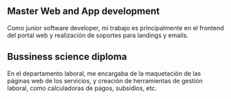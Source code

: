 ## Master Web and App development

Como junior software developer, mi trabajo es principalmente en el frontend del portal web y realización de soportes para landings y emails.

## Bussiness science diploma

En el departamento laboral, me encargaba de la maquetación de las páginas web de los servicios, y creación de herramientas de gestión laboral, como calculadoras de pagos, subsidios, etc.